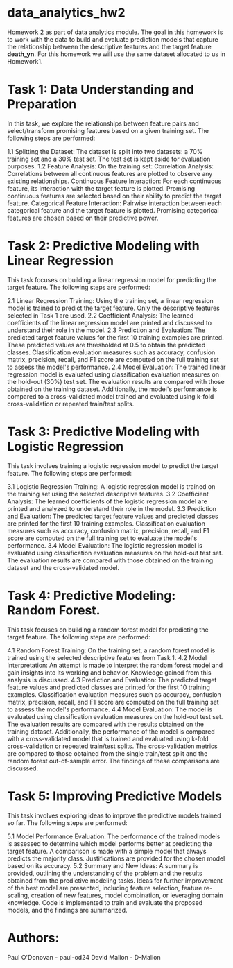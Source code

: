 # data_analytics_hw2
Homework 2 as part of data analytics module.
The goal in this homework is to work with the data to build and evaluate prediction models that capture the relationship between the descriptive features and the target feature **death_yn**.
For this homework we will use the same dataset allocated to us in Homework1.

# Task 1: Data Understanding and Preparation
In this task, we explore the relationships between feature pairs and select/transform promising features based on a given training set. The following steps are performed:

1.1 Splitting the Dataset: The dataset is split into two datasets: a 70% training set and a 30% test set. The test set is kept aside for evaluation purposes.
1.2 Feature Analysis: On the training set:
Correlation Analysis: Correlations between all continuous features are plotted to observe any existing relationships.
Continuous Feature Interaction: For each continuous feature, its interaction with the target feature is plotted. Promising continuous features are selected based on their ability to predict the target feature.
Categorical Feature Interaction: Pairwise interaction between each categorical feature and the target feature is plotted. Promising categorical features are chosen based on their predictive power.

# Task 2: Predictive Modeling with Linear Regression
This task focuses on building a linear regression model for predicting the target feature. The following steps are performed:

2.1 Linear Regression Training: Using the training set, a linear regression model is trained to predict the target feature. Only the descriptive features selected in Task 1 are used.
2.2 Coefficient Analysis: The learned coefficients of the linear regression model are printed and discussed to understand their role in the model.
2.3 Prediction and Evaluation: The predicted target feature values for the first 10 training examples are printed. These predicted values are thresholded at 0.5 to obtain the predicted classes. Classification evaluation measures such as accuracy, confusion matrix, precision, recall, and F1 score are computed on the full training set to assess the model's performance.
2.4 Model Evaluation: The trained linear regression model is evaluated using classification evaluation measures on the hold-out (30%) test set. The evaluation results are compared with those obtained on the training dataset. Additionally, the model's performance is compared to a cross-validated model trained and evaluated using k-fold cross-validation or repeated train/test splits.

# Task 3: Predictive Modeling with Logistic Regression
This task involves training a logistic regression model to predict the target feature. The following steps are performed:

3.1 Logistic Regression Training: A logistic regression model is trained on the training set using the selected descriptive features.
3.2 Coefficient Analysis: The learned coefficients of the logistic regression model are printed and analyzed to understand their role in the model.
3.3 Prediction and Evaluation: The predicted target feature values and predicted classes are printed for the first 10 training examples. Classification evaluation measures such as accuracy, confusion matrix, precision, recall, and F1 score are computed on the full training set to evaluate the model's performance.
3.4 Model Evaluation: The logistic regression model is evaluated using classification evaluation measures on the hold-out test set. The evaluation results are compared with those obtained on the training dataset and the cross-validated model.

# Task 4: Predictive Modeling: Random Forest.  
This task focuses on building a random forest model for predicting the target feature. The following steps are performed:

4.1 Random Forest Training: On the training set, a random forest model is trained using the selected descriptive features from Task 1.
4.2 Model Interpretation: An attempt is made to interpret the random forest model and gain insights into its working and behavior. Knowledge gained from this analysis is discussed.
4.3 Prediction and Evaluation: The predicted target feature values and predicted classes are printed for the first 10 training examples. Classification evaluation measures such as accuracy, confusion matrix, precision, recall, and F1 score are computed on the full training set to assess the model's performance.
4.4 Model Evaluation: The model is evaluated using classification evaluation measures on the hold-out test set. The evaluation results are compared with the results obtained on the training dataset. Additionally, the performance of the model is compared with a cross-validated model that is trained and evaluated using k-fold cross-validation or repeated train/test splits. The cross-validation metrics are compared to those obtained from the single train/test split and the random forest out-of-sample error. The findings of these comparisons are discussed.

# Task 5: Improving Predictive Models
This task involves exploring ideas to improve the predictive models trained so far. The following steps are performed:

5.1 Model Performance Evaluation: The performance of the trained models is assessed to determine which model performs better at predicting the target feature. A comparison is made with a simple model that always predicts the majority class. Justifications are provided for the chosen model based on its accuracy.
5.2 Summary and New Ideas: A summary is provided, outlining the understanding of the problem and the results obtained from the predictive modeling tasks. Ideas for further improvement of the best model are presented, including feature selection, feature re-scaling, creation of new features, model combination, or leveraging domain knowledge. Code is implemented to train and evaluate the proposed models, and the findings are summarized.

# Authors:
Paul O'Donovan - paul-od24
David Mallon - D-Mallon

